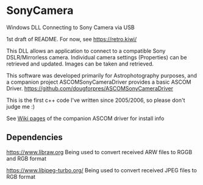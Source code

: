# SonyCamera
Windows DLL Connecting to Sony Camera via USB

1st draft of README. For now, see https://retro.kiwi/

This DLL allows an application to connect to a compatible Sony DSLR/Mirrorless camera.
Individual camera settings (Properties) can be retrieved and updated.
Images can be taken and retrieved.

This software was developed primarily for Astrophotography purposes, and a companion project ASCOMSonyCameraDriver provides a basic ASCOM Driver.  https://github.com/dougforpres/ASCOMSonyCameraDriver

This is the first c++ code I've written since 2005/2006, so please don't judge me :)

See [Wiki pages](https://github.com/dougforpres/ASCOMSonyCameraDriver/wiki) of the companion ASCOM driver for install info

## Dependencies
https://www.libraw.org
Being used to convert received ARW files to RGGB and RGB format

https://www.libjpeg-turbo.org/
Being used to convert received JPEG files to RGB format

